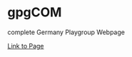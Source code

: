 # gpgCOM
<p>complete Germany Playgroup Webpage<p><a href="https://beta.germany-playsgroup.de" target="_blank" >Link  to Page</a>
